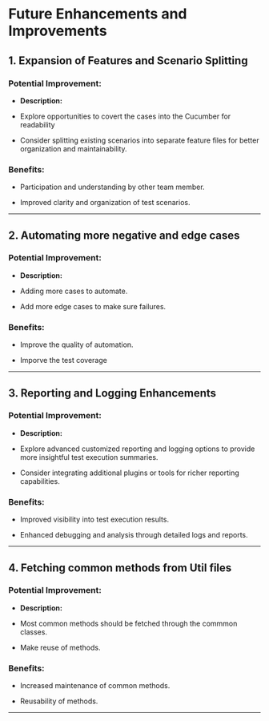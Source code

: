# Future Enhancements and Improvements  

 

## 1. Expansion of Features and Scenario Splitting 

 

### Potential Improvement: 

- **Description:** 

- Explore opportunities to covert the cases into the Cucumber for readability 

- Consider splitting existing scenarios into separate feature files for better organization and maintainability. 

 

### Benefits: 

- Participation and understanding by other team member.  

- Improved clarity and organization of test scenarios. 

 

--- 

 

## 2. Automating more negative and edge cases

 

### Potential Improvement: 

- **Description:** 

- Adding more cases to automate.

- Add more edge cases to make sure failures. 

 

### Benefits: 

- Improve the quality of automation. 

- Imporve the test coverage

 

--- 

 

## 3. Reporting and Logging Enhancements 

 

### Potential Improvement: 

- **Description:** 

- Explore advanced customized reporting and logging options to provide more insightful test execution summaries. 

- Consider integrating additional plugins or tools for richer reporting capabilities. 

 

### Benefits: 

- Improved visibility into test execution results. 

- Enhanced debugging and analysis through detailed logs and reports. 

 

--- 

 

## 4. Fetching common methods from Util files 

 

### Potential Improvement: 

- **Description:** 

- Most common methods should be fetched through the commmon classes. 

- Make reuse of methods. 

 

### Benefits: 

- Increased maintenance of common methods. 

- Reusability of methods. 

 

--- 
